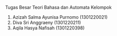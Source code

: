 Tugas Besar Teori Bahasa dan Automata
Kelompok
1. Azizah Salma Ayunisa Purnomo (1301220021) 
2. Diva Sri Anggraeny (1301220211)
3. Aqila Hasya Nafisah (1301220398)
